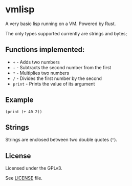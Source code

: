 # vmlisp

A very basic lisp running on a VM. Powered by Rust.

The only types supported currently are strings and bytes;

## Functions implemented:
* `+` - Adds two numbers
* `-` - Subtracts the second number from the first
* `*` - Multiplies two numbers
* `/` - Divides the first number by the second
* `print` - Prints the value of its argument

## Example

```
(print (+ 40 2))
```

## Strings
Strings are enclosed between two double quotes (`"`).

## License
Licensed under the GPLv3.

See [LICENSE](LICENSE) file.
